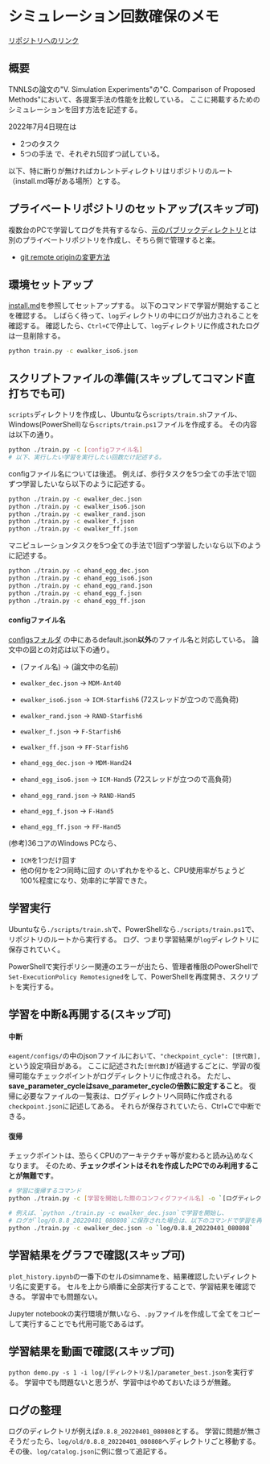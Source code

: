 # シミュレーション回数確保のメモ

[リポジトリへのリンク](https://github.com/r-koike/eagent)

## 概要
TNNLSの論文の"V. Simulation Experiments"の"C. Comparison of Proposed Methods"において、各提案手法の性能を比較している。
ここに掲載するためのシミュレーションを回す方法を記述する。

2022年7月4日現在は
- 2つのタスク
- 5つの手法
で、それぞれ5回ずつ試している。

以下、特に断りが無ければカレントディレクトリはリポジトリのルート（install.md等がある場所）とする。

## プライベートリポジトリのセットアップ(スキップ可)
複数台のPCで学習してログを共有するなら、[元のパブリックディレクトリ](https://github.com/r-koike/eagent)とは別のプライベートリポジトリを作成し、そちら側で管理すると楽。
- [git remote originの変更方法](https://qiita.com/minoringo/items/917e325892733e0d606e)

## 環境セットアップ
[install.md](install.md)を参照してセットアップする。
以下のコマンドで学習が開始することを確認する。
しばらく待って、`log`ディレクトリの中にログが出力されることを確認する。
確認したら、`Ctrl+C`で停止して、`log`ディレクトリに作成されたログは一旦削除する。
```bash
python train.py -c ewalker_iso6.json
```

## スクリプトファイルの準備(スキップしてコマンド直打ちでも可)
`scripts`ディレクトリを作成し、Ubuntuなら`scripts/train.sh`ファイル、Windows(PowerShell)なら`scripts/train.ps1`ファイルを作成する。
その内容は以下の通り。
```bash
python ./train.py -c [configファイル名]
# 以下、実行したい学習を実行したい回数だけ記述する。
```

configファイル名については後述。
例えば、歩行タスクを5つ全ての手法で1回ずつ学習したいなら以下のように記述する。
```bash
python ./train.py -c ewalker_dec.json
python ./train.py -c ewalker_iso6.json
python ./train.py -c ewalker_rand.json
python ./train.py -c ewalker_f.json
python ./train.py -c ewalker_ff.json
```

マニピュレーションタスクを5つ全ての手法で1回ずつ学習したいなら以下のように記述する。
```bash
python ./train.py -c ehand_egg_dec.json
python ./train.py -c ehand_egg_iso6.json
python ./train.py -c ehand_egg_rand.json
python ./train.py -c ehand_egg_f.json
python ./train.py -c ehand_egg_ff.json
```

#### configファイル名
[configsフォルダ](eagent/configs/)
の中にあるdefault.json**以外**のファイル名と対応している。
論文中の図との対応は以下の通り。
- (ファイル名) -> (論文中の名前)
- `ewalker_dec.json` -> `MDM-Ant40`
- `ewalker_iso6.json` -> `ICM-Starfish6` (72スレッドが立つので高負荷)
- `ewalker_rand.json` -> `RAND-Starfish6`
- `ewalker_f.json` -> `F-Starfish6`
- `ewalker_ff.json` -> `FF-Starfish6`

- `ehand_egg_dec.json` -> `MDM-Hand24`
- `ehand_egg_iso6.json` -> `ICM-Hand5` (72スレッドが立つので高負荷)
- `ehand_egg_rand.json` -> `RAND-Hand5`
- `ehand_egg_f.json` -> `F-Hand5`
- `ehand_egg_ff.json` -> `FF-Hand5`

(参考)36コアのWindows PCなら、
- `ICM`を1つだけ回す
- 他の何かを2つ同時に回す
のいずれかをやると、CPU使用率がちょうど100%程度になり、効率的に学習できた。

## 学習実行
Ubuntuなら`./scripts/train.sh`で、PowerShellなら`./scripts/train.ps1`で、リポジトリのルートから実行する。
ログ、つまり学習結果が`log`ディレクトリに保存されていく。

PowerShellで実行ポリシー関連のエラーが出たら、管理者権限のPowerShellで`Set-ExecutionPolicy Remotesigned`をして、PowerShellを再度開き、スクリプトを実行する。

## 学習を中断&再開する(スキップ可)
#### 中断
`eagent/configs/`の中のjsonファイルにおいて、`"checkpoint_cycle": [世代数],`という設定項目がある。
ここに記述された`[世代数]`が経過するごとに、学習の復帰可能なチェックポイントがログディレクトリに作成される。
ただし、**save_parameter_cycleはsave_parameter_cycleの倍数に設定すること**。
復帰に必要なファイルの一覧表は、ログディレクトリへ同時に作成される`checkpoint.json`に記述してある。
それらが保存されていたら、Ctrl+Cで中断できる。

#### 復帰
チェックポイントは、恐らくCPUのアーキテクチャ等が変わると読み込めなくなります。
そのため、**チェックポイントはそれを作成したPCでのみ利用することが無難です**。
```bash
# 学習に復帰するコマンド
python ./train.py -c [学習を開始した際のコンフィグファイル名] -o `[ログディレクトリ名]`

# 例えば、`python ./train.py -c ewalker_dec.json`で学習を開始し、
# ログが`log/0.8.8_20220401_080808`に保存された場合は、以下のコマンドで学習を再開できる。
python ./train.py -c ewalker_dec.json -o `log/0.8.8_20220401_080808`
```

## 学習結果をグラフで確認(スキップ可)
`plot_history.ipynb`の一番下のセルのsimnameを、結果確認したいディレクトリ名に変更する。
セルを上から順番に全部実行することで、学習結果を確認できる。
学習中でも問題ない。

Jupyter notebookの実行環境が無いなら、`.py`ファイルを作成して全てをコピーして実行することでも代用可能であるはず。

## 学習結果を動画で確認(スキップ可)
`python demo.py -s 1 -i log/[ディレクトリ名]/parameter_best.json`を実行する。
学習中でも問題ないと思うが、学習中はやめておいたほうが無難。

## ログの整理
ログのディレクトリが例えば`0.8.8_20220401_080808`とする。
学習に問題が無さそうだったら、`log/old/0.8.8_20220401_080808`へディレクトリごと移動する。
その後、`log/catalog.json`に例に倣って追記する。

